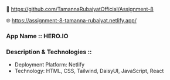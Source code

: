 📂 https://github.com/TamannaRubaiyatOfficial/Assignment-8

🌐 https://assignment-8-tamanna-rubaiyat.netlify.app/


### App Name :: HERO.IO

### Description & Technologies :: 
  - Deployment Platform: Netlify
  - Technology: HTML, CSS, Tailwind, DaisyUI, JavaScript, React